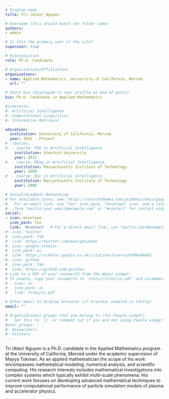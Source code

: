 ```yaml
---
# Display name
title: Tri (Alex) Nguyen

# Username (this should match the folder name)
authors:
- admin

# Is this the primary user of the site?
superuser: true

# Role/position
role: Ph.D. Candidate

# Organizations/Affiliations
organizations:
- name: Applied Mathematics, University of California, Merced
  url: ""

# Short bio (displayed in user profile at end of posts)
bio: Ph.D. Candidate in Applied Mathematics

#interests:
#- Artificial Intelligence
#- Computational Linguistics
#- Information Retrieval

education:
  institution: University of California, Merced
  year: 2016 - Present
#  courses:
#  - course: PhD in Artificial Intelligence
    institution: Stanford University
    year: 2012
#  - course: MEng in Artificial Intelligence
    institution: Massachusetts Institute of Technology
    year: 2009
#  - course: BSc in Artificial Intelligence
    institution: Massachusetts Institute of Technology
    year: 2008

# Social/Academic Networking
# For available icons, see: https://sourcethemes.com/academic/docs/page-builder/#icons
#   For an email link, use "fas" icon pack, "envelope" icon, and a link in the
#   form "mailto:your-email@example.com" or "#contact" for contact widget.
social:
- icon: envelope
  icon_pack: fas
  link: '#contact'  # For a direct email link, use "mailto:test@example.org".
#- icon: twitter
#  icon_pack: fab
#  link: https://twitter.com/GeorgeCushen
#- icon: google-scholar
#  icon_pack: ai
#  link: https://scholar.google.co.uk/citations?user=sIwtMXoAAAAJ
#- icon: github
#  icon_pack: fab
#  link: https://github.com/gcushen
# Link to a PDF of your resume/CV from the About widget.
# To enable, copy your resume/CV to `static/files/cv.pdf` and uncomment the lines below.
# - icon: cv
#   icon_pack: ai
#   link: files/cv.pdf

# Enter email to display Gravatar (if Gravatar enabled in Config)
email: ""

# Organizational groups that you belong to (for People widget)
#   Set this to `[]` or comment out if you are not using People widget.
#user_groups:
#- Researchers
#- Visitors
---
```


Tri (Alex) Nguyen is a Ph.D. candidate in the Applied Mathematics program at the University of California, Merced under the academic supervision of Mayya Tokman. As an applied mathematician the scope of his work encompasses mathematical modeling, numerical analysis, and scientific computing. His research interests includes mathematical investigations into complex systems which typically exhibit multi-scale phenomena. His current work focuses on developing advanced mathematical techniques to improve computational performance of particle simulation models of plasma and accelerator physics.
